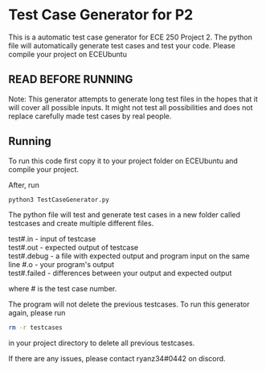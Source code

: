 # Test Case Generator for P2
This is a automatic test case generator for ECE 250 Project 2. The python file 
will automatically generate test cases and test your code. Please compile your 
project on ECEUbuntu

## READ BEFORE RUNNING

Note: This generator attempts to generate long test files in the hopes that it will cover 
all possible inputs. It might not test all possibilities and does not replace carefully made
test cases by real people.


## Running
To run this code first copy it to your project folder on ECEUbuntu and compile your project.

After, run
```bash
python3 TestCaseGenerator.py
```

The python file will test and generate test cases in a new folder called testcases and create
multiple different files.

test#.in - input of testcase  
test#.out - expected output of testcase  
test#.debug - a file with expected output and program input on the same line
\#.o - your program's output  
test#.failed - differences between your output and expected output

where # is the test case number.

The program will not delete the previous testcases. To run this generator again,
please run 

```bash
rm -r testcases
```

in your project directory to delete all previous testcases.

If there are any issues, please contact ryanz34#0442 on discord.